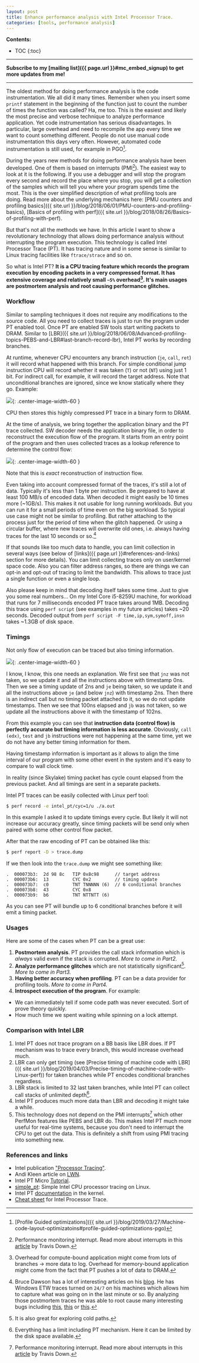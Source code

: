 ```yaml
---
layout: post
title: Enhance performance analysis with Intel Processor Trace.
categories: [tools, performance analysis]
---
```


**Contents:**
* TOC
{:toc}

------
**Subscribe to my [mailing list]({{ page.url }}#mc_embed_signup) to get more updates from me!**

------

The oldest method for doing performance analysis is the code instrumentation. We all did it many times. Remember when you insert some `printf` statement in the beginning of the function just to count the number of times the function was called? Ha, me too. This is the easiest and likely the most precise and verbose technique to analyze performance application. Yet code instrumentation has serious disadvantages. In particular, large overhead and need to recompile the app every time we want to count something different. People do not use manual code instrumentation this days very often. However, automated code instrumentation is still used, for example in PGO[^1].

During the years new methods for doing performance analysis have been developed. One of them is based on interrupts (PMI[^2]). The easiest way to look at it is the following. If you use a debugger and will stop the program every second and record the place where you stop, you will get a collection of the samples which will tell you where your program spends time the most. This is the over simplified description of what profiling tools are doing. Read more about the underlying mechanics here: [PMU counters and profiling basics]({{ site.url }}/blog/2018/06/01/PMU-counters-and-profiling-basics), [Basics of profiling with perf]({{ site.url }}/blog/2018/08/26/Basics-of-profiling-with-perf).

But that's not all the methods we have. In this article I want to show a revolutionary technology that allows doing performance analysis without interrupting the program execution. This technology is called Intel Processor Trace (PT). It has tracing nature and in some sense is similar to Linux tracing facilities like `ftrace/strace` and so on.

So what is Intel PT? __It is a CPU tracing feature which records the program execution by encoding packets in a very compressed format. It has extensive coverage and relatively small `~5%` overhead[^3]. It's main usages are postmortem analysis and root causing performance glitches.__

### Workflow

Similar to sampling techniques it does not require any modifications to the source code. All you need to collect traces is just to run the program under PT enabled tool. Once PT are enabled SW tools start writing packets to DRAM. Similar to [LBR]({{ site.url }}/blog/2018/06/08/Advanced-profiling-topics-PEBS-and-LBR#last-branch-record-lbr), Intel PT works by recording branches.

At runtime, whenever CPU encounters any branch instruction (`je`, `call`, `ret`) it will record what happened with this branch. For simple conditional jump instruction CPU will record whether it was taken (`T`) or not (`NT`) using just 1 bit. For indirect call, for example, it will record the target address. Note that unconditional branches are ignored, since we know statically where they go. Example:

![](/img/posts/IntelPT/encoding.jpg){: .center-image-width-60 }

CPU then stores this highly compressed PT trace in a binary form to DRAM.

At the time of analysis, we bring together the application binary and the PT trace collected. SW decoder needs the application binary file, in order to reconstruct the execution flow of the program. It starts from an entry point of the program and then uses collected traces as a lookup reference to determine the control flow:

![](/img/posts/IntelPT/decoding.jpg){: .center-image-width-60 }

Note that this is *exact* reconstruction of instruction flow.

Even taking into account compressed format of the traces, it's still a lot of data. Typically it's less than 1 byte per instruction. Be prepared to have at least 100 MB/s of encoded data. When decoded it might easily be 10 times more (~1GB/s). This makes it not usable for long running workloads. But you can run it for a small periods of time even on the big workload. So typical use case might not be similar to profiling. But rather attaching to the process just for the period of time when the glitch happened. Or using a circular buffer, where new traces will overwrite old ones, i.e. always having traces for the last 10 seconds or so.[^4]

If that sounds like too much data to handle, you can limit collection in several ways (see below of [links]({{ page.url }}#references-and-links) section for more details). You can limit collecting traces only on user/kernel space code. Also you can filter address ranges, so there are things we can opt-in and opt-out of tracing to limit the bandwidth. This allows to trace just a single function or even a single loop.

Also please keep in mind that decoding itself takes some time. Just to give you some real numbers... On my Intel Core i5-8259U machine, for workload that runs for 7 milliseconds encoded PT trace takes around 1MB. Decoding this trace using `perf script` (see examples in my future articles) takes ~20 seconds. Decoded output from `perf script -F time,ip,sym,symoff,insn` takes ~1.3GB of disk space.

### Timings

Not only flow of execution can be traced but also timing information.

![](/img/posts/IntelPT/timings.jpg){: .center-image-width-60 }

I know, I know, this one needs an explanation. We first see that `jnz` was not taken, so we update it and all the instructions above with timestamp 0ns. Then we see a timing update of 2ns and `je` being taken, so we update it and all the instructions above `je` (and below `jnz`) with timestamp 2ns. Then there is an indirect call but no timing packet attached to it, so we do not update timestamps. Then we see that 100ns elapsed and `jb` was not taken, so we update all the instructions above it with the timestamp of 102ns.

From this example you can see that **instruction data (control flow) is perfectly accurate but timing information is less accurate**. Obviously, `call (edx)`, `test` and `jb` instructions were not happening at the same time, yet we do not have any better timing information for them.

Having timestamp information is important as it allows to align the time interval of our program with some other event in the system and it's easy to compare to wall clock time.

In reality (since Skylake) timing packet has cycle count elapsed from the previous packet. And all timings are sent in a separate packets.

Intel PT traces can be easily collected with Linux perf tool:

```bash
$ perf record -e intel_pt/cyc=1/u ./a.out
```

In this example I asked it to update timings every cycle. But likely it will not increase our accuracy greatly, since timing packets will be send only when paired with some other control flow packet.

After that the raw encoding of PT can be obtained like this:

```bash
$ perf report -D > trace.dump
```

If we then look into the `trace.dump` we might see something like:

```
.  000073b3:  2d 98 8c   TIP 0x8c98      // target address
.  000073b6:  13         CYC 0x2         // timing update
.  000073b7:  c0         TNT TNNNNN (6)  // 6 conditional branches
.  000073b8:  43         CYC 0x8
.  000073b9:  b6         TNT NTTNTT (6)
```

As you can see PT will bundle up to 6 conditional branches before it will emit a timing packet.

### Usages

Here are some of the cases when PT can be a great use:

1. **Postmortem analysis**. PT provides the call stack information which is *always* valid even if the stack is corrupted. *More to come in Part2.*
2. **Analyze performance glitches** which are not statistically significant[^5]. *More to come in Part3.*
3. **Having better accuracy when profiling**. PT can be a data provider for profiling tools. *More to come in Part4.*
4. **Introspect execution of the program**. For example:
* We can immediately  tell if some code path was never executed. Sort of prove theory quickly.
* How much time we spent waiting while spinning on a lock attempt.

### Comparison with Intel LBR

1. Intel PT does not trace program on a BB basis like LBR does. If PT mechanism was to trace every branch, this would increase overhead much.
2. LBR can only get timing (see [Precise timing of machine code with LBR]({{ site.url }}/blog/2019/04/03/Precise-timing-of-machine-code-with-Linux-perf)) for taken branches while PT encodes conditional branches regardless.
3. LBR stack is limited to 32 last taken branches, while Intel PT can collect call stacks of unlimited depth[^6].
4. Intel PT produces much more data than LBR and decoding it might take a while.
5. This technology does not depend on the PMI interrupts[^2] which other PerfMon features like PEBS and LBR do. This makes Intel PT much more useful for real-time systems, because you don't need to interrupt the CPU to get out the data. This is definitely a shift from using PMI tracing into something new.

### References and links

* Intel publication ["Processor Tracing"](https://software.intel.com/en-us/blogs/2013/09/18/processor-tracing).
* Andi Kleen article on [LWN](https://lwn.net/Articles/648154/).
* Intel PT Micro [Tutorial](https://sites.google.com/site/intelptmicrotutorial/).
* [simple_pt](https://github.com/andikleen/simple-pt/): Simple Intel CPU processor tracing on Linux.
* Intel PT [documentation](https://github.com/torvalds/linux/blob/master/tools/perf/Documentation/intel-pt.txt) in the kernel.
* [Cheat sheet](http://halobates.de/blog/p/410) for Intel Processor Trace.

------
[^1]: [Profile Guided optimizations]({{ site.url }}/blog/2019/03/27/Machine-code-layout-optimizatoins#profile-guided-optimizations-pgo)
[^2]: Performance monitoring interrupt. Read more about interrupts in this [article](https://travisdowns.github.io/blog/2019/08/20/interrupts.html) by Travis Down.
[^3]: Overhead for compute-bound application might come from lots of branches -> more data to log. Overhead for memory-bound application might come from the fact that PT pushes a lot of data to DRAM.
[^4]: Bruce Dawson has a lot of interesting articles on his [blog](https://randomascii.wordpress.com/). He has Windows ETW traces turned on `24/7` on his machines which allows him to capture what was going on in the last minute or so. By analyzing those postmortem traces he was able to root cause many interesting bugs including [this](https://randomascii.wordpress.com/2012/09/04/windows-slowdown-investigated-and-identified/), [this](https://randomascii.wordpress.com/2016/03/08/power-wastage-on-an-idle-laptop/) or [this](https://randomascii.wordpress.com/2018/08/16/24-core-cpu-and-i-cant-type-an-email-part-one/).
[^5]: It is also great for exploring cold paths.
[^6]: Everything has a limit including PT mechanism. Here it can be limited by the disk space available.
